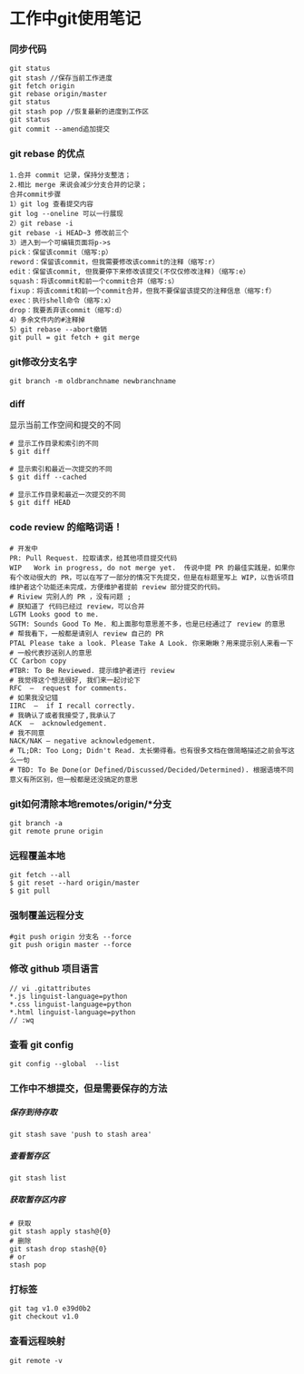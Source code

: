 # 工作中git使用笔记

### 同步代码
``````
git status
git stash //保存当前工作进度
git fetch origin
git rebase origin/master
git status
git stash pop //恢复最新的进度到工作区
git status
git commit --amend追加提交
``````
### git rebase 的优点   
`````
1.合并 commit 记录，保持分支整洁；     
2.相比 merge 来说会减少分支合并的记录；     
合并commit步骤    
1）git log 查看提交内容       
git log --oneline 可以一行展现    
2）git rebase -i    
git rebase -i HEAD~3 修改前三个   
3）进入到一个可编辑页面将p->s    
pick：保留该commit（缩写:p）    
reword：保留该commit，但我需要修改该commit的注释（缩写:r）   
edit：保留该commit, 但我要停下来修改该提交(不仅仅修改注释)（缩写:e）   
squash：将该commit和前一个commit合并（缩写:s）   
fixup：将该commit和前一个commit合并，但我不要保留该提交的注释信息（缩写:f）    
exec：执行shell命令（缩写:x）     
drop：我要丢弃该commit（缩写:d）    
4）多余文件内的#注释掉     
5）git rebase --abort撤销   
git pull = git fetch + git merge 
```````

    

### git修改分支名字 
``````
git branch -m oldbranchname newbranchname    
``````

### diff
显示当前工作空间和提交的不同
``````
# 显示工作目录和索引的不同
$ git diff

# 显示索引和最近一次提交的不同
$ git diff --cached

# 显示工作目录和最近一次提交的不同
$ git diff HEAD
``````

### code review 的缩略词语！  

```````
# 开发中
PR: Pull Request. 拉取请求，给其他项目提交代码  
WIP   Work in progress, do not merge yet.  传说中提 PR 的最佳实践是，如果你有个改动很大的 PR，可以在写了一部分的情况下先提交，但是在标题里写上 WIP，以告诉项目维护者这个功能还未完成，方便维护者提前 review 部分提交的代码。
# Riview 完别人的 PR ，没有问题 ;
# 朕知道了 代码已经过 review，可以合并  
LGTM Looks good to me. 
SGTM: Sounds Good To Me. 和上面那句意思差不多，也是已经通过了 review 的意思 
# 帮我看下，一般都是请别人 review 自己的 PR
PTAL Please take a look. Please Take A Look. 你来瞅瞅？用来提示别人来看一下 
# 一般代表抄送别人的意思
CC Carbon copy 
#TBR: To Be Reviewed. 提示维护者进行 review  
# 我觉得这个想法很好, 我们来一起讨论下
RFC  —  request for comments. 
# 如果我没记错
IIRC  —  if I recall correctly. 
# 我确认了或者我接受了,我承认了
ACK  —  acknowledgement.
# 我不同意
NACK/NAK — negative acknowledgement.
# TL;DR: Too Long; Didn't Read. 太长懒得看。也有很多文档在做简略描述之前会写这么一句 
# TBD: To Be Done(or Defined/Discussed/Decided/Determined). 根据语境不同意义有所区别，但一般都是还没搞定的意思
```````

### git如何清除本地remotes/origin/*分支
``````
git branch -a
git remote prune origin
``````

### 远程覆盖本地
```````
git fetch --all
$ git reset --hard origin/master 
$ git pull
```````
### 强制覆盖远程分支
```````
#git push origin 分支名 --force
git push origin master --force
```````

### 修改 github 项目语言
```
// vi .gitattributes
*.js linguist-language=python
*.css linguist-language=python
*.html linguist-language=python
// :wq
```
### 查看 git config
```````
git config --global  --list
```````

### 工作中不想提交，但是需要保存的方法
##### 保存到待存取
````````
git stash save 'push to stash area'
````````
##### 查看暂存区
````````
git stash list
````````
##### 获取暂存区内容
````````
# 获取
git stash apply stash@{0}
# 删除
git stash drop stash@{0}
# or
stash pop
````````

### 打标签
``````
git tag v1.0 e39d0b2
git checkout v1.0
``````

### 查看远程映射
``````
git remote -v
``````


